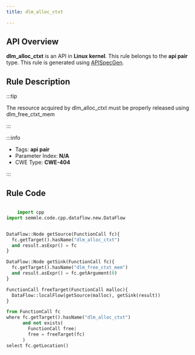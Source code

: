 ```yaml
---
title: dlm_alloc_ctxt

---
```



## API Overview
**dlm_alloc_ctxt** is an API in **Linux kernel**. This rule belongs to the **api pair** type. This rule is generated using [APISpecGen](../../tools/APISpecGen).
## Rule Description

:::tip

The resource acquired by dlm_alloc_ctxt must be properly released using dlm_free_ctxt_mem

:::

:::info

- Tags: **api pair**
- Parameter Index: **N/A**
- CWE Type: **CWE-404**

:::

## Rule Code
```python

    import cpp
import semmle.code.cpp.dataflow.new.DataFlow


DataFlow::Node getSource(FunctionCall fc){
  fc.getTarget().hasName("dlm_alloc_ctxt")
  and result.asExpr() = fc
}

DataFlow::Node getSink(FunctionCall fc){
  fc.getTarget().hasName("dlm_free_ctxt_mem")
  and result.asExpr() = fc.getArgument(0)
}

FunctionCall freeTarget(FunctionCall malloc){
  DataFlow::localFlow(getSource(malloc), getSink(result))
}

from FunctionCall fc
where fc.getTarget().hasName("dlm_alloc_ctxt")
      and not exists(
        FunctionCall free| 
        free = freeTarget(fc)
      )
select fc.getLocation()

    
```